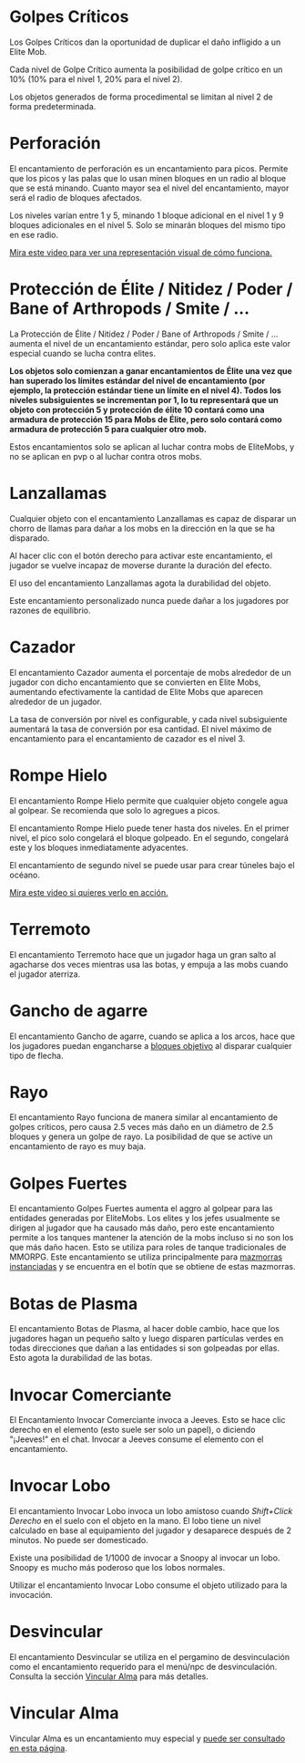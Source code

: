 # Golpes Críticos

Los Golpes Críticos dan la oportunidad de duplicar el daño infligido a un Elite Mob.

Cada nivel de Golpe Crítico aumenta la posibilidad de golpe crítico en un 10% (10% para el nivel 1, 20% para el nivel 2).

Los objetos generados de forma procedimental se limitan al nivel 2 de forma predeterminada.

# Perforación

El encantamiento de perforación es un encantamiento para picos. Permite que los picos y las palas que lo usan minen bloques en un radio al bloque que se está minando. Cuanto mayor sea el nivel del encantamiento, mayor será el radio de bloques afectados.

Los niveles varían entre 1 y 5, minando 1 bloque adicional en el nivel 1 y 9 bloques adicionales en el nivel 5. Solo se minarán bloques del mismo tipo en ese radio.

[Mira este video para ver una representación visual de cómo funciona.](https://youtu.be/CM78o_-Aa0s)

# Protección de Élite / Nitidez / Poder / Bane of Arthropods / Smite / ...

La Protección de Élite / Nitidez / Poder / Bane of Arthropods / Smite / ... aumenta el nivel de un encantamiento estándar, pero solo aplica este valor especial cuando se lucha contra elites.

**Los objetos solo comienzan a ganar encantamientos de Élite una vez que han superado los límites estándar del nivel de encantamiento (por ejemplo, la protección estándar tiene un límite en el nivel 4). Todos los niveles subsiguientes se incrementan por 1, lo tu representará que un objeto con protección 5 y protección de élite 10 contará como una armadura de protección 15 para Mobs de Élite, pero solo contará como armadura de protección 5 para cualquier otro mob.**

Estos encantamientos solo se aplican al luchar contra mobs de EliteMobs, y no se aplican en pvp o al luchar contra otros mobs.

# Lanzallamas

Cualquier objeto con el encantamiento Lanzallamas es capaz de disparar un chorro de llamas para dañar a los mobs en la dirección en la que se ha disparado.

Al hacer clic con el botón derecho para activar este encantamiento, el jugador se vuelve incapaz de moverse durante la duración del efecto.

El uso del encantamiento Lanzallamas agota la durabilidad del objeto.

Este encantamiento personalizado nunca puede dañar a los jugadores por razones de equilibrio.

# Cazador

El encantamiento Cazador aumenta el porcentaje de mobs alrededor de un jugador con dicho encantamiento que se convierten en Elite Mobs, aumentando efectivamente la cantidad de Elite Mobs que aparecen alrededor de un jugador.

La tasa de conversión por nivel es configurable, y cada nivel subsiguiente aumentará la tasa de conversión por esa cantidad. El nivel máximo de encantamiento para el encantamiento de cazador es el nivel 3.

# Rompe Hielo

El encantamiento Rompe Hielo permite que cualquier objeto congele agua al golpear. Se recomienda que solo lo agregues a picos.

El encantamiento Rompe Hielo puede tener hasta dos niveles. En el primer nivel, el pico solo congelará el bloque golpeado. En el segundo, congelará este y los bloques inmediatamente adyacentes.

El encantamiento de segundo nivel se puede usar para crear túneles bajo el océano.

[Mira este video si quieres verlo en acción.](https://youtu.be/k206wfEBCqs)

# Terremoto

El encantamiento Terremoto hace que un jugador haga un gran salto al agacharse dos veces mientras usa las botas, y empuja a las mobs cuando el jugador aterriza.

# Gancho de agarre

El encantamiento Gancho de agarre, cuando se aplica a los arcos, hace que los jugadores puedan engancharse a [bloques objetivo](https://minecraft.fandom.com/wiki/Target) al disparar cualquier tipo de flecha.

# Rayo

El encantamiento Rayo funciona de manera similar al encantamiento de golpes críticos, pero causa 2.5 veces más daño en un diámetro de 2.5 bloques y genera un golpe de rayo. La posibilidad de que se active un encantamiento de rayo es muy baja.

# Golpes Fuertes

El encantamiento Golpes Fuertes aumenta el aggro al golpear para las entidades generadas por EliteMobs. Los elites y los jefes usualmente se dirigen al jugador que ha causado más daño, pero este encantamiento permite a los tanques mantener la atención de la mobs incluso si no son los que más daño hacen. Esto se utiliza para roles de tanque tradicionales de MMORPG. Este encantamiento se utiliza principalmente para [mazmorras instanciadas]($language$/EliteMobs/building_for_elitemobs.md&section=instanced-dungeons) y se encuentra en el botín que se obtiene de estas mazmorras.

# Botas de Plasma

El encantamiento Botas de Plasma, al hacer doble cambio, hace que los jugadores hagan un pequeño salto y luego disparen partículas verdes en todas direcciones que dañan a las entidades si son golpeadas por ellas. Esto agota la durabilidad de las botas.

# Invocar Comerciante

El Encantamiento Invocar Comerciante invoca a Jeeves. Esto se hace clic derecho en el elemento (esto suele ser solo un papel), o diciendo "¡Jeeves!" en el chat. Invocar a Jeeves consume el elemento con el encantamiento.

# Invocar Lobo

El encantamiento Invocar Lobo invoca un lobo amistoso cuando *Shift+Click Derecho* en el suelo con el objeto en la mano. El lobo tiene un nivel calculado en base al equipamiento del jugador y desaparece después de 2 minutos. No puede ser domesticado.

Existe una posibilidad de 1/1000 de invocar a Snoopy al invocar un lobo. Snoopy es mucho más poderoso que los lobos normales.

Utilizar el encantamiento Invocar Lobo consume el objeto utilizado para la invocación.

# Desvincular

El encantamiento Desvincular se utiliza en el pergamino de desvinculación como el encantamiento requerido para el menú/npc de desvinculación. Consulta la sección [Vincular Alma](#Soulbind) para más detalles.

# Vincular Alma

Vincular Alma es un encantamiento muy especial y [puede ser consultado en esta página]($language$/elitemobs/soulbind.md).